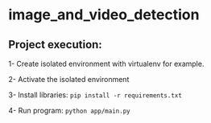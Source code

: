 # image_and_video_detection

## Project execution:

1- Create isolated environment with virtualenv for example.

2- Activate the isolated environment

3- Install libraries: ```pip install -r requirements.txt```

4- Run program: ```python app/main.py```

